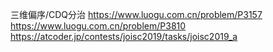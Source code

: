 三维偏序/CDQ分治
https://www.luogu.com.cn/problem/P3157
https://www.luogu.com.cn/problem/P3810
https://atcoder.jp/contests/joisc2019/tasks/joisc2019_a